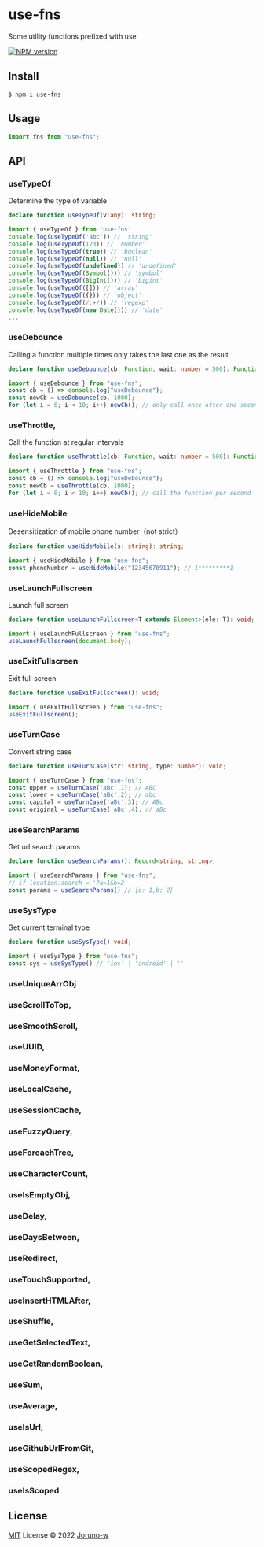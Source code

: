 # use-fns

Some utility functions prefixed with use

[![NPM version](https://img.shields.io/badge/npm-1.0.16-brightgreen)](https://www.npmjs.com/package/use-fns)

## Install

```
$ npm i use-fns
```

## Usage

```ts
import fns from "use-fns";
```

## API

### useTypeOf

Determine the type of variable

```ts
declare function useTypeOf(v:any): string;
```

```ts
import { useTypeOf } from 'use-fns'
console.log(useTypeOf('abc')) // 'string'
console.log(useTypeOf(123)) // 'number'
console.log(useTypeOf(true)) // 'boolean'
console.log(useTypeOf(null)) // 'null'
console.log(useTypeOf(undefined)) // 'undefined'
console.log(useTypeOf(Symbol())) // 'symbol'
console.log(useTypeOf(BigInt())) // 'bigint'
console.log(useTypeOf([])) // 'array'
console.log(useTypeOf({})) // 'object'
console.log(useTypeOf(/.+/)) // 'regexp'
console.log(useTypeOf(new Date())) // 'date'
...
```

### useDebounce

Calling a function multiple times only takes the last one as the result

```ts
declare function useDebounce(cb: Function, wait: number = 500): Function;
```

```ts
import { useDebounce } from "use-fns";
const cb = () => console.log("useDebounce");
const newCb = useDebounce(cb, 1000);
for (let i = 0; i < 10; i++) newCb(); // only call once after one second
```

### useThrottle,

Call the function at regular intervals

```ts
declare function useThrottle(cb: Function, wait: number = 500): Function;
```

```ts
import { useThrottle } from "use-fns";
const cb = () => console.log("useDebounce");
const newCb = useThrottle(cb, 1000);
for (let i = 0; i < 10; i++) newCb(); // call the function per second
```

### useHideMobile

Desensitization of mobile phone number（not strict）

```ts
declare function useHideMobile(s: string): string;
```

```ts
import { useHideMobile } from "use-fns";
const phoneNumber = useHideMobile("12345678911"); // 1*********1
```

### useLaunchFullscreen

Launch full screen

```ts
declare function useLaunchFullscreen<T extends Element>(ele: T): void;
```

```ts
import { useLaunchFullscreen } from "use-fns";
useLaunchFullscreen(document.body);
```

### useExitFullscreen

Exit full screen

```ts
declare function useExitFullscreen(): void;
```

```ts
import { useExitFullscreen } from "use-fns";
useExitFullscreen();
```

### useTurnCase

Convert string case

```ts
declare function useTurnCase(str: string, type: number): void;
```

```ts
import { useTurnCase } from "use-fns";
const upper = useTurnCase('aBc',1); // ABC
const lower = useTurnCase('aBc',2); // abc
const capital = useTurnCase('aBc',3); // ABc
const original = useTurnCase('aBc',4); // aBc
```

### useSearchParams

Get url search params

```ts
declare function useSearchParams(): Record<string, string>;
```

```ts
import { useSearchParams } from "use-fns";
// if location.search = '?a=1&b=2'
const params = useSearchParams() // {a: 1,b: 2}
```

### useSysType

Get current terminal type

```ts
declare function useSysType():void;
```

```ts
import { useSysType } from "use-fns";
const sys = useSysType() // 'ios' | 'android' | ''
```

### useUniqueArrObj


### useScrollToTop,

### useSmoothScroll,

### useUUID,

### useMoneyFormat,

### useLocalCache,

### useSessionCache,

### useFuzzyQuery,

### useForeachTree,

### useCharacterCount,

### useIsEmptyObj,

### useDelay,

### useDaysBetween,

### useRedirect,

### useTouchSupported,

### useInsertHTMLAfter,

### useShuffle,

### useGetSelectedText,

### useGetRandomBoolean,

### useSum,

### useAverage,

### useIsUrl,

### useGithubUrlFromGit,

### useScopedRegex,

### useIsScoped

## License

[MIT](./LICENSE) License © 2022 [Joruno-w](https://github.com/Joruno-w)
